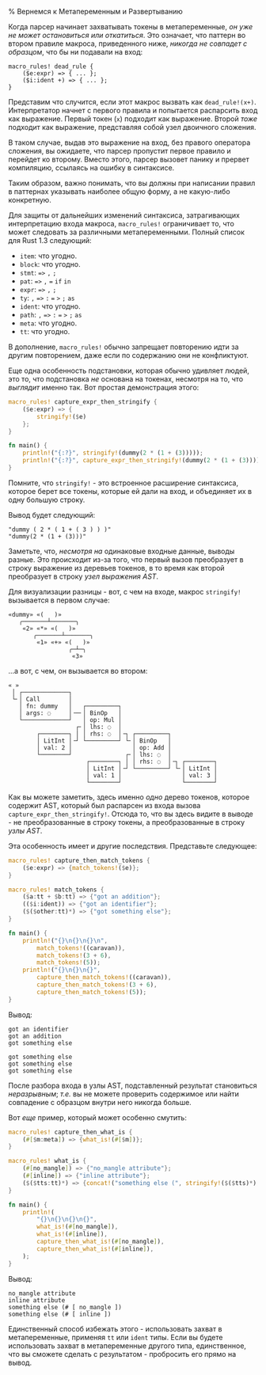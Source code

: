 % Вернемся к Метапеременным и Развертыванию

Когда парсер начинает захватывать токены в метапеременные, *он уже не может остановиться или откатиться*. Это означает, что паттерн во втором правиле макроса, приведенного ниже,  *никогда не совпадет с образцом*, что бы ни подавали на вход:

```ignore
macro_rules! dead_rule {
    ($e:expr) => { ... };
    ($i:ident +) => { ... };
}
```

Представим что случится, если этот макрос вызвать как  `dead_rule!(x+)`.  Интерпретатор начнет с первого правила и попытается распарсить вход как выражение.  Первый токен  (`x`) подходит как выражение.  Второй *тоже* подходит как выражение, представляя собой узел двоичного сложения.

В таком случае, выдав это выражение на вход, без правого оператора сложения, вы ожидаете, что парсер пропустит первое правило и перейдет ко второму.  Вместо этого, парсер вызовет панику и прервет компиляцию, ссылаясь на ошибку в синтаксисе.

Таким образом, важно понимать, что вы должны при написании правил в паттернах указывать наиболее общую форму, а не какую-либо конкретную.

Для защиты от дальнейших изменений синтаксиса, затрагивающих интерпретацию входа макроса, `macro_rules!` ограничивает то, что может следовать за различными метапеременными. Полный список для Rust 1.3 следующий:

* `item`: что угодно.
* `block`: что угодно.
* `stmt`: `=>` `,` `;`
* `pat`: `=>` `,` `=` `if` `in`
* `expr`: `=>` `,` `;`
* `ty`: `,` `=>` `:` `=` `>` `;` `as`
* `ident`: что угодно.
* `path`: `,` `=>` `:` `=` `>` `;` `as`
* `meta`: что угодно.
* `tt`: что угодно.

В дополнение, `macro_rules!` обычно запрещает повторению идти за другим повторением, даже если по содержанию они не конфликтуют.

Еще одна особенность подстановки, которая обычно удивляет людей, это то, что подстановка  *не* основана на токенах, несмотря на то, что *выглядит* именно так.  Вот простая демонстрация этого:

```rust
macro_rules! capture_expr_then_stringify {
    ($e:expr) => {
        stringify!($e)
    };
}

fn main() {
    println!("{:?}", stringify!(dummy(2 * (1 + (3)))));
    println!("{:?}", capture_expr_then_stringify!(dummy(2 * (1 + (3)))));
}
```

Помните, что `stringify!` - это встроенное расширение синтаксиса, которое берет все токены, которые ей дали на вход, и объединяет их в одну большую строку.

Вывод будет следующий:

```text
"dummy ( 2 * ( 1 + ( 3 ) ) )"
"dummy(2 * (1 + (3)))"
```

Заметьте, что, *несмотря на* одинаковые входные данные, выводы разные.  Это происходит из-за того, что первый вызов преобразует в строку выражение из деревьев токенов, в то время как второй преобразует в строку  *узел выражения AST*.

Для визуализации разницы - вот, с чем на входе, макрос `stringify!` вызывается в первом случае:

```text
«dummy» «(   )»
   ╭───────┴───────╮
    «2» «*» «(   )»
       ╭───────┴───────╮
        «1» «+» «(   )»
                 ╭─┴─╮
                  «3»
```

…а вот, с чем, он вызывается во втором:

```text
« »
 │ ┌─────────────┐
 └╴│ Call        │
   │ fn: dummy   │   ┌─────────┐
   │ args: ◌     │╶─╴│ BinOp   │
   └─────────────┘   │ op: Mul │
                   ┌╴│ lhs: ◌  │
        ┌────────┐ │ │ rhs: ◌  │╶┐ ┌─────────┐
        │ LitInt │╶┘ └─────────┘ └╴│ BinOp   │
        │ val: 2 │                 │ op: Add │
        └────────┘               ┌╴│ lhs: ◌  │
                      ┌────────┐ │ │ rhs: ◌  │╶┐ ┌────────┐
                      │ LitInt │╶┘ └─────────┘ └╴│ LitInt │
                      │ val: 1 │                 │ val: 3 │
                      └────────┘                 └────────┘
```

Как вы можете заметить, здесь именно *одно* дерево токенов, которое содержит AST, который был распарсен из входа вызова `capture_expr_then_stringify!`.  Отсюда то, что вы здесь видите в выводе - не преобразованные в строку токены, а преобразованные в строку *узлы AST*.

Эта особенность имеет и другие последствия. Представьте следующее:

```rust
macro_rules! capture_then_match_tokens {
    ($e:expr) => {match_tokens!($e)};
}

macro_rules! match_tokens {
    ($a:tt + $b:tt) => {"got an addition"};
    (($i:ident)) => {"got an identifier"};
    ($($other:tt)*) => {"got something else"};
}

fn main() {
    println!("{}\n{}\n{}\n",
        match_tokens!((caravan)),
        match_tokens!(3 + 6),
        match_tokens!(5));
    println!("{}\n{}\n{}",
        capture_then_match_tokens!((caravan)),
        capture_then_match_tokens!(3 + 6),
        capture_then_match_tokens!(5));
}
```

Вывод:

```text
got an identifier
got an addition
got something else

got something else
got something else
got something else
```

После разбора входа в узлы AST, подставленный результат становиться *неразрывным*; *т.е.* вы не можете проверить содержимое или найти совпадение с образцом внутри него никогда больше.

Вот *еще* пример, который может особенно смутить:

```rust
macro_rules! capture_then_what_is {
    (#[$m:meta]) => {what_is!(#[$m])};
}

macro_rules! what_is {
    (#[no_mangle]) => {"no_mangle attribute"};
    (#[inline]) => {"inline attribute"};
    ($($tts:tt)*) => {concat!("something else (", stringify!($($tts)*), ")")};
}

fn main() {
    println!(
        "{}\n{}\n{}\n{}",
        what_is!(#[no_mangle]),
        what_is!(#[inline]),
        capture_then_what_is!(#[no_mangle]),
        capture_then_what_is!(#[inline]),
    );
}
```

Вывод:

```text
no_mangle attribute
inline attribute
something else (# [ no_mangle ])
something else (# [ inline ])
```

Единственный способ избежать этого - использовать захват в метапеременные, применяя  `tt` или `ident` типы. Если вы будете использовать захват в метапеременные другого типа, единственное, что вы сможете сделать с результатом - пробросить его прямо на вывод.
